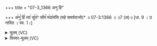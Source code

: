 +++
title = "07-3_1366 अनु हि"

+++
अ꣢नु꣣ हि꣡ त्वा꣢ सु꣣त꣡ꣳ सो꣢म꣣ म꣡दा꣢मसि (महे समर्यराज्ये)* ॥ 07-3:1366 ॥ ॥7 (ल)॥ [धा. 9 । उ नास्ति । स्व. 1।]

<details><summary>मूलम् (VC)</summary>

अ꣢नु꣣ हि꣡ त्वा꣢ सु꣣त꣡ꣳ सो꣢म꣣ म꣡दा꣢मसि महे समर्यराज्ये । वाजाँ अभि पवमान प्र गाहसे ॥१३६६॥
</details>

<details><summary>विस्वर-मूलम् (VC)</summary>

अनु हि त्वा सुतꣳ सोम मदामसि महे समर्यराज्ये । वाजाँ अभि पवमान प्र गाहसे ॥१३६६॥
</details>